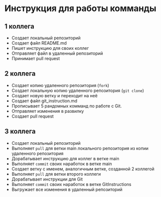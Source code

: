# Инструкция для работы комманды

## 1 коллега

* Создает локальный репозиторий
* Создает файл README.md
* Пишет инструкцию для своих коллег
* Отправляет файл в удаленный репозиторий
* Принимает pull request

## 2 коллега

* Создает копию удаленного репозитория (`fork`)
* Создает локальную копию удаленного репозитория (`git clone`)
* Создает новую ветку и переходит на неё
* Создает файл git_instruction.md
* Прописывает 5 рандомных комманд по работе с Git.
* Отправляет изменения в развилку
* Создает pull request

## 3 коллега

* Создает локальный репозиторий
* Выполняет `pull` для ветки main локального репозитория из копии удаленного репозитория
* Дорабатывает инструкцию для коллег в ветке main
* Выполняет `commit` своих наработок в ветке main
* Создает ветку с именем, аналогичным ветке, созданной 2 коллегой
* Выполняет `pull` для ветки второго коллеги
* Дорабатывает инструкции для Git
* Выполняет `commit` своих наработок в ветке GitInstructions
* Выгружает все изменения в удаленный репозиторий